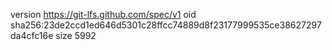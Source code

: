version https://git-lfs.github.com/spec/v1
oid sha256:23de2ccd1ed646d5301c28ffcc74889d8f23177999535ce38627297da4cfc16e
size 5992
